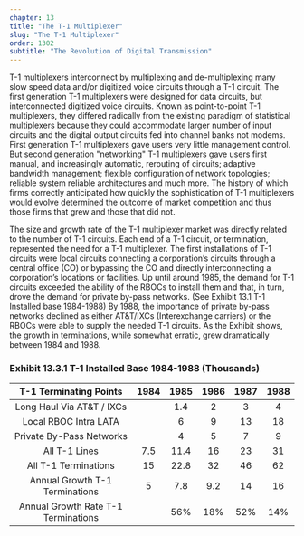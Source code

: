 ```yaml
---
chapter: 13
title: "The T-1 Multiplexer"
slug: "The T-1 Multiplexer"
order: 1302
subtitle: "The Revolution of Digital Transmission"
---
```


T-1 multiplexers interconnect by multiplexing and de-multiplexing many slow speed data and/or digitized voice circuits through a T-1 circuit. The first generation T-1 multiplexers were designed for data circuits, but interconnected digitized voice circuits. Known as point-to-point T-1 multiplexers, they differed radically from the existing paradigm of statistical multiplexers because they could accommodate larger number of input circuits and the digital output circuits fed into channel banks not modems. First generation T-1 multiplexers gave users very little management control. But second generation "networking" T-1 multiplexers gave users first manual, and increasingly automatic, rerouting of circuits; adaptive bandwidth management; flexible configuration of network topologies; reliable system reliable architectures and much more. The history of which firms correctly anticipated how quickly the sophistication of T-1 multiplexers would evolve determined the outcome of market competition and thus those firms that grew and those that did not.

The size and growth rate of the T-1 multiplexer market was directly related to the number of T-1 circuits. Each end of a T-1 circuit, or termination, represented the need for a T-1 multiplexer. The first installations of T-1 circuits were local circuits connecting a corporation’s circuits through a central office (CO) or bypassing the CO and directly interconnecting a corporation’s locations or facilities. Up until around 1985, the demand for T-1 circuits exceeded the ability of the RBOCs to install them and that, in turn, drove the demand for private by-pass networks. (See Exhibit 13.1 T-1 Installed base 1984-1988) By 1988, the importance of private by-pass networks declined as either AT&T/IXCs (Interexchange carriers) or the RBOCs were able to supply the needed T-1 circuits. As the Exhibit shows, the growth in terminations, while somewhat erratic, grew dramatically between 1984 and 1988.

### Exhibit 13.3.1 T-1 Installed Base 1984-1988 (Thousands)

**T-1 Terminating Points**|**1984**|**1985**|**1986**|**1987**|**1988**
:-----:|:-----:|:-----:|:-----:|:-----:|:-----:
Long Haul Via AT&T / IXCs| |1.4|2|3|4
Local RBOC Intra LATA| |6|9|13|18
Private By-Pass Networks| |4|5|7|9
All T-1 Lines|7.5|11.4|16|23|31
All T-1 Terminations|15|22.8|32|46|62
Annual Growth T-1 Terminations|5|7.8|9.2|14|16
Annual Growth Rate T-1 Terminations| |56%|18%|52%|14%
